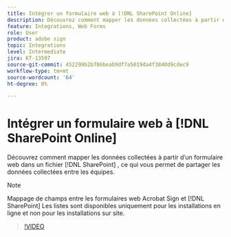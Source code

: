 ```yaml
---
title: Intégrer un formulaire web à [!DNL SharePoint Online]
description: Découvrez comment mapper les données collectées à partir d’un formulaire web dans un fichier [!DNL SharePoint] liste
feature: Integrations, Web Forms
role: User
product: adobe sign
topic: Integrations
level: Intermediate
jira: KT-13597
source-git-commit: 452299b2b786beab9df7a5019da4f3840d9cdec9
workflow-type: tm+mt
source-wordcount: '64'
ht-degree: 0%

---
```


# Intégrer un formulaire web à [!DNL SharePoint Online]

Découvrez comment mapper les données collectées à partir d’un formulaire web dans un fichier [!DNL SharePoint] , ce qui vous permet de partager les données collectées entre les équipes.

>[!NOTE]
>
>Mappage de champs entre les formulaires web Acrobat Sign et [!DNL SharePoint] Les listes sont disponibles uniquement pour les installations en ligne et non pour les installations sur site.

>[!VIDEO](https://video.tv.adobe.com/v/3421616?quality=12&learn=on&hidetitle=true)



